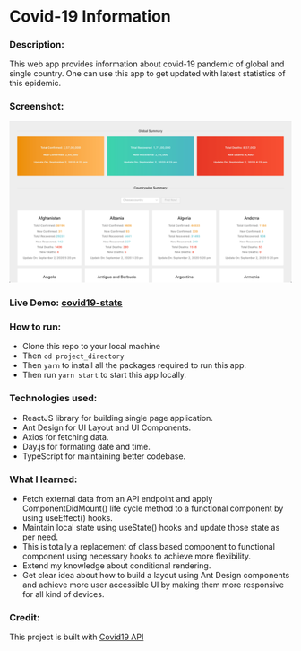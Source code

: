 # Covid-19 Information

### Description: 
This web app provides information about covid-19 pandemic of global and single country.
One can use this app to get updated with latest statistics of this epidemic.


### Screenshot:
![alt text](https://github.com/minhazurrony/covid19-info/raw/master/covid19-stats.png)


### Live Demo: [covid19-stats](https://get-covid19-stats.netlify.app/)


### How to run:
- Clone this repo to your local machine
- Then ```cd project_directory```
- Then ``` yarn ``` to install all the packages required to run this app.
- Then run ```yarn start``` to start this app locally.

### Technologies used:
- ReactJS library for building single page application.
- Ant Design for UI Layout and UI Components.
- Axios for fetching data.
- Day.js for formating date and time.
- TypeScript for maintaining better codebase.


### What I learned:
- Fetch external data from an API endpoint and apply ComponentDidMount() life cycle method to a functional component by using useEffect() hooks.
- Maintain local state using useState() hooks and update those state as per need.
- This is totally a replacement of class based component to functional component using necessary hooks to achieve more flexibility.
- Extend my knowledge about conditional rendering.
- Get clear idea about how to build a layout using Ant Design components and achieve more user accessible UI by making them more responsive for all kind of devices.


### Credit:

This project is built with [Covid19 API](https://covid19api.com/)
